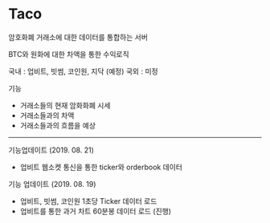 # Taco

암호화폐 거래소에 대한 데이터를 통합하는 서버

BTC와 원화에 대한 차액을 통한 수익로직


국내 : 업비트, 빗썸, 코인원, 지닥 (예정)
국외 : 미정

기능
- 거래소들의 현재 암화화폐 시세
- 거래소들과의 차액
- 거래소들과의 흐름을 예상

--------------------------------------------------------

기능업데이트 (2019. 08. 21)
- 업비트 웹소켓 통신을 통한 ticker와 orderbook 데이터 

기능 업데이트 (2019. 08. 19)
- 업비트, 빗썸, 코인원 1초당 Ticker 데이터 로드
- 업비트를 통한 과거 차트 60분봉 데이터 로드 (진행)
